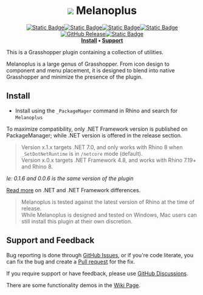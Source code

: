<div align="center">

# ![](https://rawcdn.githack.com/lin-ycv/Melanoplus/ca8d861a7b8d3d0ecf6080bdf5860b339aad4de6/Resources/MelanoplusSimple.png?min=1) Melanoplus

[![Static Badge](https://img.shields.io/badge/WIN-0078D4?style=for-the-badge&logo=Windows&logoColor=FFFFFF%20&labelColor=0078D4)](#)[![Static Badge](https://img.shields.io/badge/MAC-FFFFFF?style=for-the-badge&logo=Apple&logoColor=000000&labelColor=FFFFFF)](#)[![Static Badge](https://img.shields.io/badge/7.19+-434b57?style=for-the-badge&logo=Rhinoceros&logoColor=FFFFFF%20&labelColor=000000)](https://www.rhino3d.com/)[![Static Badge](https://img.shields.io/badge/8.0+-434b57?style=for-the-badge&logo=Rhinoceros&logoColor=FFFFFF%20&labelColor=000000)](https://www.rhino3d.com/)[![GitHub Release](https://img.shields.io/github/v/release/lin-ycv/melanoplus?style=for-the-badge&labelColor=181717&logo=github&label&color=434b57)](https://github.com/lin-ycv/Melanoplus/releases/latest)[![Static Badge](https://img.shields.io/badge/Sponsor-434b57?style=for-the-badge&logo=kofi&logoColor=white&labelColor=FF5E5B)](https://ko-fi.com/linycv)<br>
**[Install](#install) • 
[Support](#support-and-feedback)**

</div>

This is a Grasshopper plugin containing a collection of utilities.

Melanoplus is a large genus of Grasshopper. From icon design to component and menu placement, it is designed to blend into native Grasshopper and minimize the presence of the plugin.

## Install

- Install using the `_PackageMager` command in Rhino and search for `Melanoplus`

To maximize compatibility, only .NET Framework version is published on PackageManager; while .NET version is offered in the release section.

> Version x.1.x targets .NET 7.0, and only works with Rhino 8 when `_SetDotNetRuntime` is in `/netcore` mode (default).<br>
> Version x.0.x targets .NET Framework 4.8, and works with Rhino 7.19+ and Rhino 8.

*Ie: 0.1.6 and 0.0.6 is the same version of the plugin*

[Read more](https://developer.rhino3d.com/guides/rhinocommon/moving-to-dotnet-7/) on .NET and .NET Framework differences.

> Melanoplus is tested against the latest version of Rhino at the time of release. <br>
> While Melanoplus is designed and tested on Windows, Mac users can still install this plugin at their own discretion. 

## Support and Feedback

Bug reporting is done through [GitHub Issues](https://github.com/lin-ycv/Melanoplus/issues), or if you're code literate, you can fix the bug and create a [Pull request](https://github.com/lin-ycv/Melanoplus/pulls) for the fix.

If you require support or have feedback, please use [GitHub Discussions](https://github.com/lin-ycv/Melanoplus/discussions).

There are some functionality demos in the [Wiki Page](https://github.com/lin-ycv/Melanoplus/wiki).
